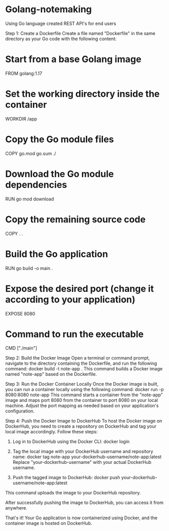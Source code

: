 # Golang-notemaking
Using Go language created REST API's for end users 

Step 1: Create a Dockerfile
Create a file named "Dockerfile" in the same directory as your Go code with the following content:
# Start from a base Golang image
FROM golang:1.17

# Set the working directory inside the container
WORKDIR /app

# Copy the Go module files
COPY go.mod go.sum ./

# Download the Go module dependencies
RUN go mod download

# Copy the remaining source code
COPY . .

# Build the Go application
RUN go build -o main .

# Expose the desired port (change it according to your application)
EXPOSE 8080

# Command to run the executable
CMD ["./main"]

Step 2: Build the Docker Image
Open a terminal or command prompt, navigate to the directory containing the Dockerfile, and run the following command:
docker build -t note-app .
This command builds a Docker image named "note-app" based on the Dockerfile.

Step 3: Run the Docker Container Locally
Once the Docker image is built, you can run a container locally using the following command:
docker run -p 8080:8080 note-app
This command starts a container from the "note-app" image and maps port 8080 from the container to port 8080 on your local machine. Adjust the port mapping as needed based on your application's configuration.

Step 4: Push the Docker Image to DockerHub
To host the Docker image on DockerHub, you need to create a repository on DockerHub and tag your local image accordingly. Follow these steps:

1. Log in to DockerHub using the Docker CLI:
docker login
2. Tag the local image with your DockerHub username and repository name:
docker tag note-app your-dockerhub-username/note-app:latest
Replace "your-dockerhub-username" with your actual DockerHub username.

3. Push the tagged image to DockerHub:
docker push your-dockerhub-username/note-app:latest

This command uploads the image to your DockerHub repository.

After successfully pushing the image to DockerHub, you can access it from anywhere.

That's it! Your Go application is now containerized using Docker, and the container image is hosted on DockerHub.






